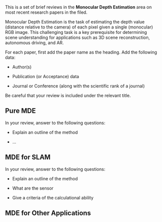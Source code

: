 


This is a set of brief reviews in the **Monocular Depth Estimation** area on most recent research papers in the filed. 

Monocular Depth Estimation is the task of estimating the depth value (distance relative to the camera) of each pixel given a single (monocular) RGB image. This challenging task is a key prerequisite for determining scene understanding for applications such as 3D scene reconstruction, autonomous driving, and AR.


For each paper, first add the paper name as the heading. Add the following data:

- Author(s)

- Publication (or Acceptance) data

- Journal or Conference (along with the scientific rank of a journal)

Be careful that your review is included under the relevant title.


## Pure MDE

In your review, answer to the following questions:

- Explain an outline of the method

- ...



## MDE for SLAM

In your review, answer to the following questions:

- Explain an outline of the method

- What are the sensor

- Give a criteria of the calculational ability



## MDE for Other Applications
